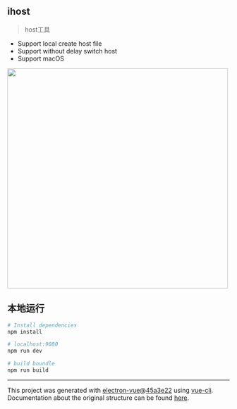 ## ihost

> host工具

* Support local create host file
* Support without delay switch host
* Support macOS

<img src="https://user-gold-cdn.xitu.io/2020/4/23/171a4e294d2118de?w=1606&h=1054&f=png&s=125334" width="500px" />


## 本地运行

``` bash
# Install dependencies
npm install

# localhost:9080
npm run dev

# build boundle
npm run build


```

---

This project was generated with [electron-vue](https://github.com/SimulatedGREG/electron-vue)@[45a3e22](https://github.com/SimulatedGREG/electron-vue/tree/45a3e224e7bb8fc71909021ccfdcfec0f461f634) using [vue-cli](https://github.com/vuejs/vue-cli). Documentation about the original structure can be found [here](https://simulatedgreg.gitbooks.io/electron-vue/content/index.html).
